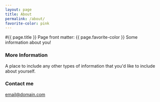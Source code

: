 ```yaml
---
layout: page
title: About
permalink: /about/
favorite-color: pink
---
```


#{{ page.title }}
Page front matter: {{ page.favorite-color }}
Some information about you!

### More Information

A place to include any other types of information that you'd like to include about yourself.

### Contact me

[email@domain.com](mailto:email@domain.com)
